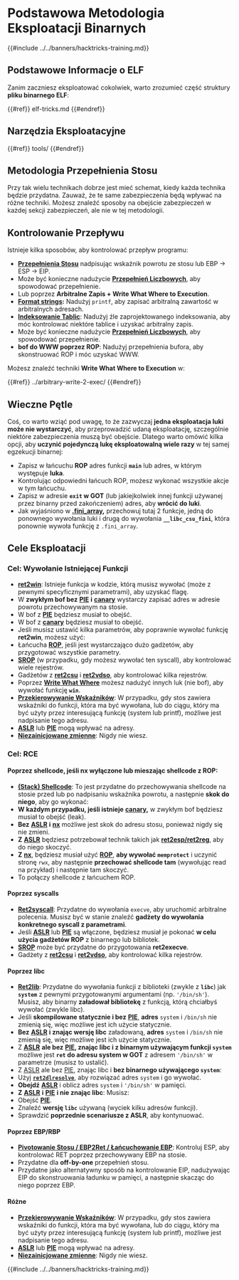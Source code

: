 # Podstawowa Metodologia Eksploatacji Binarnych

{{#include ../../banners/hacktricks-training.md}}

## Podstawowe Informacje o ELF

Zanim zaczniesz eksploatować cokolwiek, warto zrozumieć część struktury **pliku binarnego ELF**:

{{#ref}}
elf-tricks.md
{{#endref}}

## Narzędzia Eksploatacyjne

{{#ref}}
tools/
{{#endref}}

## Metodologia Przepełnienia Stosu

Przy tak wielu technikach dobrze jest mieć schemat, kiedy każda technika będzie przydatna. Zauważ, że te same zabezpieczenia będą wpływać na różne techniki. Możesz znaleźć sposoby na obejście zabezpieczeń w każdej sekcji zabezpieczeń, ale nie w tej metodologii.

## Kontrolowanie Przepływu

Istnieje kilka sposobów, aby kontrolować przepływ programu:

- [**Przepełnienia Stosu**](../stack-overflow/) nadpisując wskaźnik powrotu ze stosu lub EBP -> ESP -> EIP.
- Może być konieczne nadużycie [**Przepełnień Liczbowych**](../integer-overflow.md), aby spowodować przepełnienie.
- Lub poprzez **Arbitralne Zapis + Write What Where to Execution**.
- [**Format strings**](../format-strings/)**:** Nadużyj `printf`, aby zapisać arbitralną zawartość w arbitralnych adresach.
- [**Indeksowanie Tablic**](../array-indexing.md): Nadużyj źle zaprojektowanego indeksowania, aby móc kontrolować niektóre tablice i uzyskać arbitralny zapis.
- Może być konieczne nadużycie [**Przepełnień Liczbowych**](../integer-overflow.md), aby spowodować przepełnienie.
- **bof do WWW poprzez ROP**: Nadużyj przepełnienia bufora, aby skonstruować ROP i móc uzyskać WWW.

Możesz znaleźć techniki **Write What Where to Execution** w:

{{#ref}}
../arbitrary-write-2-exec/
{{#endref}}

## Wieczne Pętle

Coś, co warto wziąć pod uwagę, to że zazwyczaj **jedna eksploatacja luki może nie wystarczyć**, aby przeprowadzić udaną eksploatację, szczególnie niektóre zabezpieczenia muszą być obejście. Dlatego warto omówić kilka opcji, aby **uczynić pojedynczą lukę eksploatowalną wiele razy** w tej samej egzekucji binarnej:

- Zapisz w łańcuchu **ROP** adres funkcji **`main`** lub adres, w którym występuje **luka**.
- Kontrolując odpowiedni łańcuch ROP, możesz wykonać wszystkie akcje w tym łańcuchu.
- Zapisz w adresie **`exit` w GOT** (lub jakiejkolwiek innej funkcji używanej przez binarny przed zakończeniem) adres, aby **wrócić do luki**.
- Jak wyjaśniono w [**.fini_array**](../arbitrary-write-2-exec/www2exec-.dtors-and-.fini_array.md#eternal-loop)**,** przechowuj tutaj 2 funkcje, jedną do ponownego wywołania luki i drugą do wywołania **`__libc_csu_fini`**, która ponownie wywoła funkcję z `.fini_array`.

## Cele Eksploatacji

### Cel: Wywołanie Istniejącej Funkcji

- [**ret2win**](#ret2win): Istnieje funkcja w kodzie, którą musisz wywołać (może z pewnymi specyficznymi parametrami), aby uzyskać flagę.
- W **zwykłym bof bez** [**PIE**](../common-binary-protections-and-bypasses/pie/) **i** [**canary**](../common-binary-protections-and-bypasses/stack-canaries/) wystarczy zapisać adres w adresie powrotu przechowywanym na stosie.
- W bof z [**PIE**](../common-binary-protections-and-bypasses/pie/) będziesz musiał to obejść.
- W bof z [**canary**](../common-binary-protections-and-bypasses/stack-canaries/) będziesz musiał to obejść.
- Jeśli musisz ustawić kilka parametrów, aby poprawnie wywołać funkcję **ret2win**, możesz użyć:
- Łańcucha [**ROP**](#rop-and-ret2...-techniques), jeśli jest wystarczająco dużo gadżetów, aby przygotować wszystkie parametry.
- [**SROP**](../rop-return-oriented-programing/srop-sigreturn-oriented-programming/) (w przypadku, gdy możesz wywołać ten syscall), aby kontrolować wiele rejestrów.
- Gadżetów z [**ret2csu**](../rop-return-oriented-programing/ret2csu.md) i [**ret2vdso**](../rop-return-oriented-programing/ret2vdso.md), aby kontrolować kilka rejestrów.
- Poprzez [**Write What Where**](../arbitrary-write-2-exec/) możesz nadużyć innych luk (nie bof), aby wywołać funkcję **`win`**.
- [**Przekierowywanie Wskaźników**](../stack-overflow/pointer-redirecting.md): W przypadku, gdy stos zawiera wskaźniki do funkcji, która ma być wywołana, lub do ciągu, który ma być użyty przez interesującą funkcję (system lub printf), możliwe jest nadpisanie tego adresu.
- [**ASLR**](../common-binary-protections-and-bypasses/aslr/) lub [**PIE**](../common-binary-protections-and-bypasses/pie/) mogą wpływać na adresy.
- [**Niezainicjowane zmienne**](../stack-overflow/uninitialized-variables.md): Nigdy nie wiesz.

### Cel: RCE

#### Poprzez shellcode, jeśli nx wyłączone lub mieszając shellcode z ROP:

- [**(Stack) Shellcode**](#stack-shellcode): To jest przydatne do przechowywania shellcode na stosie przed lub po nadpisaniu wskaźnika powrotu, a następnie **skok do niego**, aby go wykonać:
- **W każdym przypadku, jeśli istnieje** [**canary**](../common-binary-protections-and-bypasses/stack-canaries/)**,** w zwykłym bof będziesz musiał to obejść (leak).
- **Bez** [**ASLR**](../common-binary-protections-and-bypasses/aslr/) **i** [**nx**](../common-binary-protections-and-bypasses/no-exec-nx.md) możliwe jest skok do adresu stosu, ponieważ nigdy się nie zmieni.
- **Z** [**ASLR**](../common-binary-protections-and-bypasses/aslr/) będziesz potrzebował technik takich jak [**ret2esp/ret2reg**](../rop-return-oriented-programing/ret2esp-ret2reg.md), aby do niego skoczyć.
- **Z** [**nx**](../common-binary-protections-and-bypasses/no-exec-nx.md), będziesz musiał użyć [**ROP**](../rop-return-oriented-programing/), **aby wywołać `memprotect`** i uczynić stronę `rwx`, aby następnie **przechować shellcode tam** (wywołując read na przykład) i następnie tam skoczyć.
- To połączy shellcode z łańcuchem ROP.

#### Poprzez syscalls

- [**Ret2syscall**](../rop-return-oriented-programing/rop-syscall-execv/): Przydatne do wywołania `execve`, aby uruchomić arbitralne polecenia. Musisz być w stanie znaleźć **gadżety do wywołania konkretnego syscall z parametrami**.
- Jeśli [**ASLR**](../common-binary-protections-and-bypasses/aslr/) lub [**PIE**](../common-binary-protections-and-bypasses/pie/) są włączone, będziesz musiał je pokonać **w celu użycia gadżetów ROP** z binarnego lub bibliotek.
- [**SROP**](../rop-return-oriented-programing/srop-sigreturn-oriented-programming/) może być przydatne do przygotowania **ret2execve**.
- Gadżety z [**ret2csu**](../rop-return-oriented-programing/ret2csu.md) i [**ret2vdso**](../rop-return-oriented-programing/ret2vdso.md), aby kontrolować kilka rejestrów.

#### Poprzez libc

- [**Ret2lib**](../rop-return-oriented-programing/ret2lib/): Przydatne do wywołania funkcji z biblioteki (zwykle z **`libc`**) jak **`system`** z pewnymi przygotowanymi argumentami (np. `'/bin/sh'`). Musisz, aby binarny **załadował bibliotekę** z funkcją, którą chciałbyś wywołać (zwykle libc).
- Jeśli **skompilowane statycznie i bez** [**PIE**](../common-binary-protections-and-bypasses/pie/), **adres** `system` i `/bin/sh` nie zmienią się, więc możliwe jest ich użycie statycznie.
- **Bez** [**ASLR**](../common-binary-protections-and-bypasses/aslr/) **i znając wersję libc** załadowaną, **adres** `system` i `/bin/sh` nie zmienią się, więc możliwe jest ich użycie statycznie.
- Z [**ASLR**](../common-binary-protections-and-bypasses/aslr/) **ale bez** [**PIE**](../common-binary-protections-and-bypasses/pie/)**, znając libc i z binarnym używającym funkcji `system`** możliwe jest **`ret` do adresu system w GOT** z adresem `'/bin/sh'` w parametrze (musisz to ustalić).
- Z [ASLR](../common-binary-protections-and-bypasses/aslr/) ale bez [PIE](../common-binary-protections-and-bypasses/pie/), znając libc i **bez binarnego używającego `system`**:
- Użyj [**`ret2dlresolve`**](../rop-return-oriented-programing/ret2dlresolve.md), aby rozwiązać adres `system` i go wywołać.
- **Obejdź** [**ASLR**](../common-binary-protections-and-bypasses/aslr/) i oblicz adres `system` i `'/bin/sh'` w pamięci.
- **Z** [**ASLR**](../common-binary-protections-and-bypasses/aslr/) **i** [**PIE**](../common-binary-protections-and-bypasses/pie/) **i nie znając libc**: Musisz:
- Obejść [**PIE**](../common-binary-protections-and-bypasses/pie/).
- Znaleźć **wersję `libc`** używaną (wyciek kilku adresów funkcji).
- Sprawdzić **poprzednie scenariusze z ASLR**, aby kontynuować.

#### Poprzez EBP/RBP

- [**Pivotowanie Stosu / EBP2Ret / Łańcuchowanie EBP**](../stack-overflow/stack-pivoting-ebp2ret-ebp-chaining.md): Kontroluj ESP, aby kontrolować RET poprzez przechowywany EBP na stosie.
- Przydatne dla **off-by-one** przepełnień stosu.
- Przydatne jako alternatywny sposób na kontrolowanie EIP, nadużywając EIP do skonstruowania ładunku w pamięci, a następnie skacząc do niego poprzez EBP.

#### Różne

- [**Przekierowywanie Wskaźników**](../stack-overflow/pointer-redirecting.md): W przypadku, gdy stos zawiera wskaźniki do funkcji, która ma być wywołana, lub do ciągu, który ma być użyty przez interesującą funkcję (system lub printf), możliwe jest nadpisanie tego adresu.
- [**ASLR**](../common-binary-protections-and-bypasses/aslr/) lub [**PIE**](../common-binary-protections-and-bypasses/pie/) mogą wpływać na adresy.
- [**Niezainicjowane zmienne**](../stack-overflow/uninitialized-variables.md): Nigdy nie wiesz.

{{#include ../../banners/hacktricks-training.md}}
